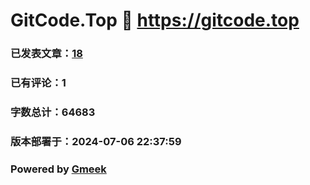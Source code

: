 # GitCode.Top :link: https://gitcode.top 
### 已发表文章：[18](https://gitcode.top/tag.html) 
### 已有评论：1 
### 字数总计：64683 
### 版本部署于：2024-07-06 22:37:59 
### Powered by [Gmeek](https://github.com/Meekdai/Gmeek)
